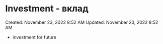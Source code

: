 # Investment - вклад

Created: November 23, 2022 8:52 AM
Updated: November 23, 2022 8:52 AM

- investment for future